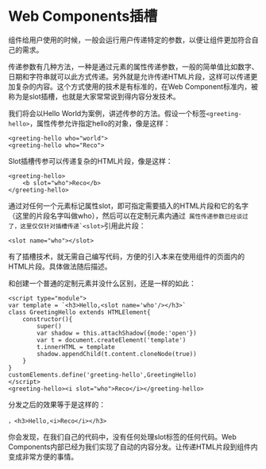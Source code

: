 # Web Components插槽

组件给用户使用的时候，一般会运行用户传递特定的参数，以便让组件更加符合自己的需求。

传递参数有几种方法，一种是通过元素的属性传递参数，一般的简单值比如数字、日期和字符串就可以此方式传递。另外就是允许传递HTML片段，这样可以传递更加复杂的内容。这个方式使用的技术是有标准的，在Web Component标准内，被称为是slot插槽，也就是大家常常说到得内容分发技术。

我们将会以Hello World为案例，讲述传参的方法。假设一个标签`<greeting-hello>`，属性传参允许指定hello的对象，像是这样：

	<greeting-hello who="world">
	<greeting-hello who="Reco">

Slot插槽传参可以传递复杂的HTML片段，像是这样：

	<greeting-hello>
		<b slot="who">Reco</b>
	</greeting-hello>

通过对任何一个元素标记属性slot，即可指定需要插入的HTML片段和它的名字（这里的片段名字叫做who），然后可以在定制元素内通过```
属性传递参数已经谈过了，这里仅仅针对插槽传递`<slot>```引用此片段：

	<slot name="who"></slot>

有了插槽技术，就无需自己编写代码，方便的引入本来在使用组件的页面内的HTML片段。具体做法随后描述。

和创建一个普通的定制元素并没什么区别，还是一样的如此：

	<script type="module">
	var template = `<h3>Hello,<slot name='who'/></h3>`
	class GreetingHello extends HTMLElement{
		constructor(){
			super()
			var shadow = this.attachShadow({mode:'open'})
			var t = document.createElement('template')
			t.innerHTML = template
			shadow.appendChild(t.content.cloneNode(true))
		}
	}
	customElements.define('greeting-hello',GreetingHello)
	</script>
	<greeting-hello><i slot="who">Reco</i></greeting-hello>

分发之后的效果等于是这样的：

	，<h3>Hello,<i>Reco</i></h3>
你会发现，在我们自己的代码中，没有任何处理slot标签的任何代码。Web Components内部已经为我们实现了自动的内容分发。让传递HTML片段到组件内变成非常方便的事情。


